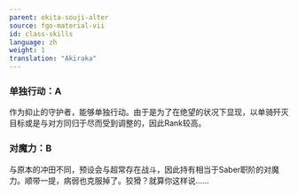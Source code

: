 ```yaml
---
parent: okita-souji-alter
source: fgo-material-vii
id: class-skills
language: zh
weight: 1
translation: "Akiraka"
---
```


### 单独行动：A

作为抑止的守护者，能够单独行动。由于是为了在绝望的状况下显现，以单骑歼灭目标或是与对方同归于尽而受到调整的，因此Rank较高。

### 对魔力：B

与原本的冲田不同，预设会与超常存在战斗，因此持有相当于Saber职阶的对魔力。顺带一提，病弱也克服掉了。狡猾？就算你这样说……
